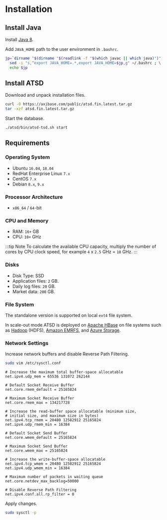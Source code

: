 # Installation

## Install Java

Install [Java 8](../administration/migration/install-java-8.md).

Add `JAVA_HOME` path to the user environment in `.bashrc`.

```sh
jp=`dirname "$(dirname "$(readlink -f "$(which javac || which java)")")"`; \
  sed -i "s,^export JAVA_HOME=.*,export JAVA_HOME=$jp,g" ~/.bashrc ; \
  echo $jp
```

## Install ATSD

Download and unpack installation files.

```bash
curl -O https://axibase.com/public/atsd.fin.latest.tar.gz
tar -xzf atsd.fin.latest.tar.gz
```

Start the database.

```bash
./atsd/bin/atsd-tsd.sh start
```

## Requirements

### Operating System

* Ubuntu `16.04`, `18.04`
* RedHat Enterprise Linux `7.x`
* CentOS `7.x`
* Debian `8.x`, `9.x`

### Processor Architecture

* `x86_64` / `64`-bit

### CPU and Memory

* RAM: `16+` GB
* CPU: `10+` GHz

:::tip Note
To calculate the available CPU capacity, multiply the number of cores by CPU clock speed, for example `4` x `2.5` GHz = `10` GHz.
:::

### Disks

* Disk Type: SSD
* Application files: `2` GB.
* Daily log files: `20` GB.
* Market data: `200` GB.

### File System

The standalone version is supported on local `ext4` file system.

In scale-out mode ATSD is deployed on [Apache HBase](https://hbase.apache.org/) on file systems such as [Hadoop](../installation/cloudera.md) (HDFS), [Amazon EMRFS](../installation/aws-emr-s3.md), and [Azure Storage](../installation/azure-hdinsight.md).

### Network Settings

Increase network buffers and disable Reverse Path Filtering.

```bash
sudo vim /etc/sysctl.conf
```

```text
# Increase the maximum total buffer-space allocatable
net.ipv4.udp_mem = 65536 131072 262144

# Default Socket Receive Buffer
net.core.rmem_default = 25165824

# Maximum Socket Receive Buffer
net.core.rmem_max = 134217728

# Increase the read-buffer space allocatable (minimum size,
# initial size, and maximum size in bytes)
net.ipv4.tcp_rmem = 20480 12582912 25165824
net.ipv4.udp_rmem_min = 16384

# Default Socket Send Buffer
net.core.wmem_default = 25165824

# Maximum Socket Send Buffer
net.core.wmem_max = 25165824

# Increase the write-buffer-space allocatable
net.ipv4.tcp_wmem = 20480 12582912 25165824
net.ipv4.udp_wmem_min = 16384

# Maximum number of packets in waiting queue
net.core.netdev_max_backlog=50000

# Disable Reverse Path Filtering
net.ipv4.conf.all.rp_filter = 0
```

Apply changes.

```bash
sudo sysctl -p
```
